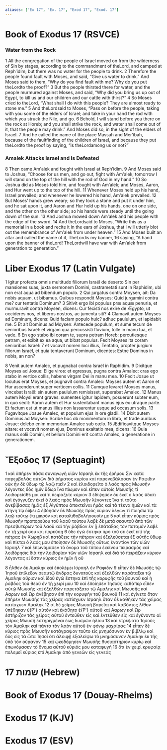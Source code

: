 ```yaml
---
aliases: ["Ex 17", "Ex. 17", "Exod 17", "Exod. 17"]
---
```



# Book of Exodus 17 (RSVCE)

### Water from the Rock
1 All the congregation of the people of Israel moved on from the wilderness of Sin by stages, according to the commandment of theLord, and camped at Rephʹidim; but there was no water for the people to drink.
2 Therefore the people found fault with Moses, and said, “Give us water to drink.” And Moses said to them, “Why do you find fault with me? Why do you put theLordto the proof?”
3 But the people thirsted there for water, and the people murmured against Moses, and said, “Why did you bring us up out of Egypt, to kill us and our children and our cattle with thirst?”
4 So Moses cried to theLord, “What shall I do with this people? They are almost ready to stone me.”
5 And theLordsaid to Moses, “Pass on before the people, taking with you some of the elders of Israel; and take in your hand the rod with which you struck the Nile, and go.
6 Behold, I will stand before you there on the rock at Horeb; and you shall strike the rock, and water shall come out of it, that the people may drink.” And Moses did so, in the sight of the elders of Israel.
7 And he called the name of the place Massah and Merʹibah, because of the faultfinding of the children of Israel, and because they put theLordto the proof by saying, “Is theLordamong us or not?”
### Amalek Attacks Israel and Is Defeated
8 Then came Amʹalek and fought with Israel at Rephʹidim.
9 And Moses said to Joshua, “Choose for us men, and go out, fight with Amʹalek; tomorrow I will stand on the top of the hill with the rod of God in my hand.”
10 So Joshua did as Moses told him, and fought with Amʹalek; and Moses, Aaron, and Hur went up to the top of the hill.
11 Whenever Moses held up his hand, Israel prevailed; and whenever he lowered his hand, Amʹalek prevailed.
12 But Moses’ hands grew weary; so they took a stone and put it under him, and he sat upon it, and Aaron and Hur held up his hands, one on one side, and the other on the other side; so his hands were steady until the going down of the sun.
13 And Joshua mowed down Amʹalek and his people with the edge of the sword.
14 And theLordsaid to Moses, “Write this as a memorial in a book and recite it in the ears of Joshua, that I will utterly blot out the remembrance of Amʹalek from under heaven.”
15 And Moses built an altar and called the name of it, TheLordis my banner,
16 saying, “A hand upon the banner of theLord! TheLordwill have war with Amʹalek from generation to generation.”


# Liber Exodus 17 (Latin Vulgate)

1 Igitur profecta omnis multitudo filiorum Israël de deserto Sin per mansiones suas, juxta sermonem Domini, castrametati sunt in Raphidim, ubi non erat aqua ad bibendum populo.
2 Qui jurgatus contra Moysen, ait: Da nobis aquam, ut bibamus. Quibus respondit Moyses: Quid jurgamini contra me? cur tentatis Dominum?
3 Sitivit ergo ibi populus præ aquæ penuria, et murmuravit contra Moysen, dicens: Cur fecisti nos exire de Ægypto, ut occideres nos, et liberos nostros, ac jumenta siti?
4 Clamavit autem Moyses ad Dominum, dicens: Quid faciam populo huic? adhuc paululum, et lapidabit me.
5 Et ait Dominus ad Moysen: Antecede populum, et sume tecum de senioribus Israël: et virgam qua percussisti fluvium, tolle in manu tua, et vade.
6 En ego stabo ibi coram te, supra petram Horeb: percutiesque petram, et exibit ex ea aqua, ut bibat populus. Fecit Moyses ita coram senioribus Israël:
7 et vocavit nomen loci illius, Tentatio, propter jurgium filiorum Israël, et quia tentaverunt Dominum, dicentes: Estne Dominus in nobis, an non?

8 Venit autem Amalec, et pugnabat contra Israël in Raphidim.
9 Dixitque Moyses ad Josue: Elige viros: et egressus, pugna contra Amalec: cras ego stabo in vertice collis, habens virgam Dei in manu mea.
10 Fecit Josue ut locutus erat Moyses, et pugnavit contra Amalec: Moyses autem et Aaron et Hur ascenderunt super verticem collis.
11 Cumque levaret Moyses manus, vincebat Israël: sin autem paululum remisisset, superabat Amalec.
12 Manus autem Moysi erant graves: sumentes igitur lapidem, posuerunt subter eum, in quo sedit: Aaron autem et Hur sustentabant manus ejus ex utraque parte. Et factum est ut manus illius non lassarentur usque ad occasum solis.
13 Fugavitque Josue Amalec, et populum ejus in ore gladii.
14 Dixit autem Dominus ad Moysen: Scribe hoc ob monimentum in libro, et trade auribus Josue: delebo enim memoriam Amalec sub cælo.
15 Ædificavitque Moyses altare: et vocavit nomen ejus, Dominus exaltatio mea, dicens:
16 Quia manus solii Domini, et bellum Domini erit contra Amalec, a generatione in generationem.


# Ἔξοδος 17 (Septuagint)

1 καὶ ἀπῆρεν πᾶσα συναγωγὴ υἱῶν Ισραηλ ἐκ τῆς ἐρήμου Σιν κατὰ παρεμβολὰς αὐτῶν διὰ ῥήματος κυρίου καὶ παρενεβάλοσαν ἐν Ραφιδιν οὐκ ἦν δὲ ὕδωρ τῷ λαῷ πιεῖν
2 καὶ ἐλοιδορεῖτο ὁ λαὸς πρὸς Μωυσῆν λέγοντες δὸς ἡμῖν ὕδωρ ἵνα πίωμεν καὶ εἶπεν αὐτοῖς Μωυσῆς τί λοιδορεῖσθέ μοι καὶ τί πειράζετε κύριον
3 ἐδίψησεν δὲ ἐκεῖ ὁ λαὸς ὕδατι καὶ ἐγόγγυζεν ἐκεῖ ὁ λαὸς πρὸς Μωυσῆν λέγοντες ἵνα τί τοῦτο ἀνεβίβασας ἡμᾶς ἐξ Αἰγύπτου ἀποκτεῖναι ἡμᾶς καὶ τὰ τέκνα ἡμῶν καὶ τὰ κτήνη τῷ δίψει
4 ἐβόησεν δὲ Μωυσῆς πρὸς κύριον λέγων τί ποιήσω τῷ λαῷ τούτῳ ἔτι μικρὸν καὶ καταλιθοβολήσουσίν με
5 καὶ εἶπεν κύριος πρὸς Μωυσῆν προπορεύου τοῦ λαοῦ τούτου λαβὲ δὲ μετὰ σεαυτοῦ ἀπὸ τῶν πρεσβυτέρων τοῦ λαοῦ καὶ τὴν ῥάβδον ἐν ᾗ ἐπάταξας τὸν ποταμόν λαβὲ ἐν τῇ χειρί σου καὶ πορεύσῃ
6 ὅδε ἐγὼ ἕστηκα πρὸ τοῦ σὲ ἐκεῖ ἐπὶ τῆς πέτρας ἐν Χωρηβ καὶ πατάξεις τὴν πέτραν καὶ ἐξελεύσεται ἐξ αὐτῆς ὕδωρ καὶ πίεται ὁ λαός μου ἐποίησεν δὲ Μωυσῆς οὕτως ἐναντίον τῶν υἱῶν Ισραηλ
7 καὶ ἐπωνόμασεν τὸ ὄνομα τοῦ τόπου ἐκείνου πειρασμὸς καὶ λοιδόρησις διὰ τὴν λοιδορίαν τῶν υἱῶν Ισραηλ καὶ διὰ τὸ πειράζειν κύριον λέγοντας εἰ ἔστιν κύριος ἐν ἡμῖν ἢ οὔ

8 ἦλθεν δὲ Αμαληκ καὶ ἐπολέμει Ισραηλ ἐν Ραφιδιν
9 εἶπεν δὲ Μωυσῆς τῷ Ἰησοῦ ἐπίλεξον σεαυτῷ ἄνδρας δυνατοὺς καὶ ἐξελθὼν παράταξαι τῷ Αμαληκ αὔριον καὶ ἰδοὺ ἐγὼ ἕστηκα ἐπὶ τῆς κορυφῆς τοῦ βουνοῦ καὶ ἡ ῥάβδος τοῦ θεοῦ ἐν τῇ χειρί μου
10 καὶ ἐποίησεν Ἰησοῦς καθάπερ εἶπεν αὐτῷ Μωυσῆς καὶ ἐξελθὼν παρετάξατο τῷ Αμαληκ καὶ Μωυσῆς καὶ Ααρων καὶ Ωρ ἀνέβησαν ἐπὶ τὴν κορυφὴν τοῦ βουνοῦ
11 καὶ ἐγίνετο ὅταν ἐπῆρεν Μωυσῆς τὰς χεῖρας κατίσχυεν Ισραηλ ὅταν δὲ καθῆκεν τὰς χεῖρας κατίσχυεν Αμαληκ
12 αἱ δὲ χεῖρες Μωυσῆ βαρεῖαι καὶ λαβόντες λίθον ὑπέθηκαν ὑ{P'} αὐτόν καὶ ἐκάθητο ἐ{P'} αὐτοῦ καὶ Ααρων καὶ Ωρ ἐστήριζον τὰς χεῖρας αὐτοῦ ἐντεῦθεν εἷς καὶ ἐντεῦθεν εἷς καὶ ἐγένοντο αἱ χεῖρες Μωυσῆ ἐστηριγμέναι ἕως δυσμῶν ἡλίου
13 καὶ ἐτρέψατο Ἰησοῦς τὸν Αμαληκ καὶ πάντα τὸν λαὸν αὐτοῦ ἐν φόνῳ μαχαίρας
14 εἶπεν δὲ κύριος πρὸς Μωυσῆν κατάγραψον τοῦτο εἰς μνημόσυνον ἐν βιβλίῳ καὶ δὸς εἰς τὰ ὦτα Ἰησοῖ ὅτι ἀλοιφῇ ἐξαλείψω τὸ μνημόσυνον Αμαληκ ἐκ τῆς ὑπὸ τὸν οὐρανόν
15 καὶ ᾠκοδόμησεν Μωυσῆς θυσιαστήριον κυρίῳ καὶ ἐπωνόμασεν τὸ ὄνομα αὐτοῦ κύριός μου καταφυγή
16 ὅτι ἐν χειρὶ κρυφαίᾳ πολεμεῖ κύριος ἐπὶ Αμαληκ ἀπὸ γενεῶν εἰς γενεάς


# 17 שמות (Hebrew)


# Book of Exodus 17 (Douay-Rheims)


# Exodus 17 (KJV)


# Exodus 17 (ESV)

